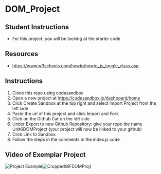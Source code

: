 # DOM_Project


## Student Instructions

* For this project, you will be looking at the starter code 

## Resources 
* https://www.w3schools.com/howto/howto_js_toggle_class.asp



## Instructions

1. Clone this repo using codesandbox
2. Open a new project at https://codesandbox.io/dashboard/home 
3. Click Create Sandbox at the top right and select Import Project from the left side
4. Paste the url of this project and click Import and Fork
5. Click on the Github Cat on the left side 
6. Under Export to new Github Repository: give your repo the name Unit6DOMProject (your project will now be linked to your github)
7. Click Link to Sandbox
8. Follow the steps in the comments in the index.js code 


## Video of Exemplar Project

![Project Example](!)![CroppedGIFDOMProj](https://user-images.githubusercontent.com/57641506/114063333-7f043380-9866-11eb-9785-079dad5c2bde.jpg))

